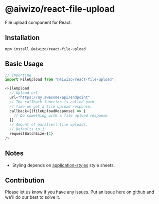 # @aiwizo/react-file-upload

File upload component for React.

## Installation

```
npm install @aiwizo/react-file-upload
```

## Basic Usage

```javascript
// Importing
import FileUpload from "@aiwizo/react-file-upload";
```

```javascript
<FileUpload
  // Upload url
  url="https://my.awesome/api/endpoint"
  // The callback function is called each
  // time we get a file upload response.
  callback={(fileUploadResponse) => {
    // Do something with a file upload response
  }}
  // Amount of parallell file uploads.
  // Defaults to 1.
  requestBatchSize={1}
/>
```

## Notes

- Styling depends on [application-styles](https://github.com/Aiwizo/application-styles) style sheets.

## Contribution

Please let us know if you have any issues. Put an issue here on github and we'll do our best to solve it.
